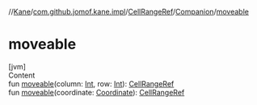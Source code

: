 //[Kane](../../../index.md)/[com.github.jomof.kane.impl](../../index.md)/[CellRangeRef](../index.md)/[Companion](index.md)/[moveable](moveable.md)



# moveable  
[jvm]  
Content  
fun [moveable](moveable.md)(column: [Int](https://kotlinlang.org/api/latest/jvm/stdlib/kotlin/-int/index.html), row: [Int](https://kotlinlang.org/api/latest/jvm/stdlib/kotlin/-int/index.html)): [CellRangeRef](../index.md)  
fun [moveable](moveable.md)(coordinate: [Coordinate](../../-coordinate/index.md)): [CellRangeRef](../index.md)  



